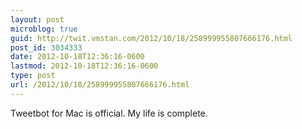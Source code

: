 ```yaml
---
layout: post
microblog: true
guid: http://twit.vmstan.com/2012/10/18/258999955807666176.html
post_id: 3034333
date: 2012-10-18T12:36:16-0600
lastmod: 2012-10-18T12:36:16-0600
type: post
url: /2012/10/18/258999955807666176.html
---
```

Tweetbot for Mac is official. My life is complete.
